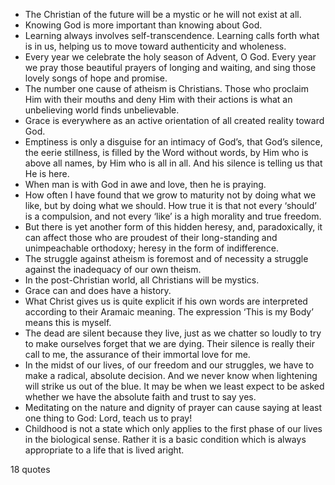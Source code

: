  - The Christian of the future will be a mystic or he will not exist at all.
 - Knowing God is more important than knowing about God.
 - Learning always involves self-transcendence. Learning calls forth what is in us, helping us to move toward authenticity and wholeness.
 - Every year we celebrate the holy season of Advent, O God. Every year we pray those beautiful prayers of longing and waiting, and sing those lovely songs of hope and promise.
 - The number one cause of atheism is Christians. Those who proclaim Him with their mouths and deny Him with their actions is what an unbelieving world finds unbelievable.
 - Grace is everywhere as an active orientation of all created reality toward God.
 - Emptiness is only a disguise for an intimacy of God’s, that God’s silence, the eerie stillness, is filled by the Word without words, by Him who is above all names, by Him who is all in all. And his silence is telling us that He is here.
 - When man is with God in awe and love, then he is praying.
 - How often I have found that we grow to maturity not by doing what we like, but by doing what we should. How true it is that not every ‘should’ is a compulsion, and not every ‘like’ is a high morality and true freedom.
 - But there is yet another form of this hidden heresy, and, paradoxically, it can affect those who are proudest of their long-standing and unimpeachable orthodoxy; heresy in the form of indifference.
 - The struggle against atheism is foremost and of necessity a struggle against the inadequacy of our own theism.
 - In the post-Christian world, all Christians will be mystics.
 - Grace can and does have a history.
 - What Christ gives us is quite explicit if his own words are interpreted according to their Aramaic meaning. The expression ‘This is my Body’ means this is myself.
 - The dead are silent because they live, just as we chatter so loudly to try to make ourselves forget that we are dying. Their silence is really their call to me, the assurance of their immortal love for me.
 - In the midst of our lives, of our freedom and our struggles, we have to make a radical, absolute decision. And we never know when lightening will strike us out of the blue. It may be when we least expect to be asked whether we have the absolute faith and trust to say yes.
 - Meditating on the nature and dignity of prayer can cause saying at least one thing to God: Lord, teach us to pray!
 - Childhood is not a state which only applies to the first phase of our lives in the biological sense. Rather it is a basic condition which is always appropriate to a life that is lived aright.

18 quotes